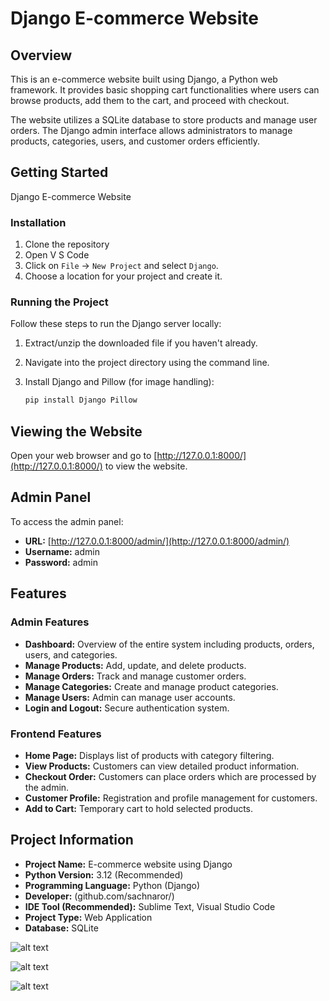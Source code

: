 # Django E-commerce Website

## Overview
This is an e-commerce website built using Django, a Python web framework. It provides basic shopping cart functionalities where users can browse products, add them to the cart, and proceed with checkout.

The website utilizes a SQLite database to store products and manage user orders. The Django admin interface allows administrators to manage products, categories, users, and customer orders efficiently.

## Getting Started
Django E-commerce Website

### Installation
1. Clone the repository
2. Open V S Code
3. Click on `File` -> `New Project` and select `Django`.
4. Choose a location for your project and create it.

### Running the Project
Follow these steps to run the Django server locally:

1. Extract/unzip the downloaded file if you haven't already.
2. Navigate into the project directory using the command line.
3. Install Django and Pillow (for image handling):

   ```bash
   pip install Django Pillow


## Viewing the Website

Open your web browser and go to [http://127.0.0.1:8000/](http://127.0.0.1:8000/) to view the website.

## Admin Panel

To access the admin panel:

- **URL:** [http://127.0.0.1:8000/admin/](http://127.0.0.1:8000/admin/)
- **Username:** admin
- **Password:** admin

## Features

### Admin Features

- **Dashboard:** Overview of the entire system including products, orders, users, and categories.
- **Manage Products:** Add, update, and delete products.
- **Manage Orders:** Track and manage customer orders.
- **Manage Categories:** Create and manage product categories.
- **Manage Users:** Admin can manage user accounts.
- **Login and Logout:** Secure authentication system.

### Frontend Features

- **Home Page:** Displays list of products with category filtering.
- **View Products:** Customers can view detailed product information.
- **Checkout Order:** Customers can place orders which are processed by the admin.
- **Customer Profile:** Registration and profile management for customers.
- **Add to Cart:** Temporary cart to hold selected products.

## Project Information

- **Project Name:** E-commerce website using Django
- **Python Version:** 3.12 (Recommended)
- **Programming Language:** Python (Django)
- **Developer:** (github.com/sachnaror/)
- **IDE Tool (Recommended):** Sublime Text, Visual Studio Code
- **Project Type:** Web Application
- **Database:** SQLite


![alt text](image.png)

![alt text](image-1.png)

![alt text](image-2.png)
